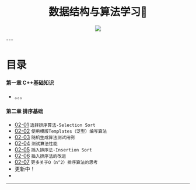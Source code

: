 <h1 align="center">数据结构与算法学习📖</h1>
<p align="center"><img src="https://timgsa.baidu.com/timg?image&quality=80&size=b9999_10000&sec=1496673960064&di=c9c5de36faba9b267e6b5e3c123af80f&imgtype=0&src=http%3A%2F%2Fp7.qhimg.com%2Ft0128b2c0313adbfc60.png" /></p>
---

# 目录
#### 第一章 C++基础知识
* 。。。
#### 第二章 排序基础
* [02-01](https://github.com/TYRMars/AlgorithmLearn#02-01) `选择排序算法-Selection Sort`
* [02-02](https://github.com/TYRMars/AlgorithmLearn#02-02) `使用模版Templates（泛型）编写算法`
* [02-03](https://github.com/TYRMars/AlgorithmLearn#02-03) `随机生成算法测试用例`
* [02-04](https://github.com/TYRMars/AlgorithmLearn#02-04) `测试算法性能`
* [02-05](https://github.com/TYRMars/AlgorithmLearn#02-05) `插入排序法-Insertion Sort`
* [02-06](https://github.com/TYRMars/AlgorithmLearn#02-06) `插入排序法的改进`
* [02-07](https://github.com/TYRMars/AlgorithmLearn#02-07) `更多关于O（n^2）排序算法的思考`
* 更新中！
* 
---